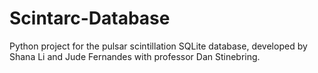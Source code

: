 # Scintarc-Database
Python project for the pulsar scintillation SQLite database, developed by Shana Li and Jude Fernandes with professor Dan Stinebring.
